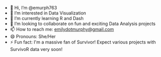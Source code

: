 - 👋 Hi, I’m @emurph763
- 👀 I’m interested in Data Visualization
- 🌱 I’m currently learning R and Dash
- 💞️ I’m looking to collaborate on fun and exciting Data Analysis projects
- 📫 How to reach me: emilydotmurphy@gmail.com
- 😄 Pronouns: She/Her
- ⚡ Fun fact: I'm a massive fan of Survivor! Expect various projects with SurvivoR data very soon!

<!---
emurph763/emurph763 is a ✨ special ✨ repository because its `README.md` (this file) appears on your GitHub profile.
You can click the Preview link to take a look at your changes.
--->

